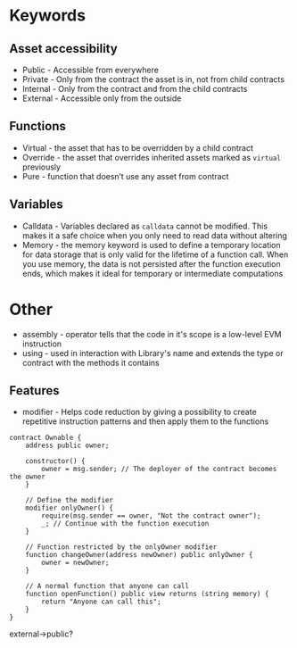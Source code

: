 # Keywords
## Asset accessibility
* Public - Accessible from everywhere
* Private - Only from the contract the asset is in, not from child contracts
* Internal - Only from the contract and from the child contracts
* External - Accessible only from the outside 

## Functions
* Virtual - the asset that has to be overridden by a child contract
* Override - the asset that overrides inherited assets marked as `virtual` previously
* Pure - function that doesn’t use any asset from contract

## Variables
* Calldata - Variables declared as `calldata` cannot be modified. This makes it a safe choice when you only need to read data without altering
* Memory - the memory keyword is used to define a temporary location for data storage that is only valid for the lifetime of a function call. When you use memory, the data is not persisted after the function execution ends, which makes it ideal for temporary or intermediate computations 

# Other
* assembly - operator tells that the code in it's scope is a low-level EVM instruction
* using - used in interaction with Library's name and extends the type or contract with the methods it contains

## Features
* modifier - Helps code reduction by giving a possibility to create repetitive instruction patterns and
then apply them to the functions

```solidity
contract Ownable {
    address public owner;

    constructor() {
        owner = msg.sender; // The deployer of the contract becomes the owner
    }

    // Define the modifier
    modifier onlyOwner() {
        require(msg.sender == owner, "Not the contract owner");
        _; // Continue with the function execution
    }

    // Function restricted by the onlyOwner modifier
    function changeOwner(address newOwner) public onlyOwner {
        owner = newOwner;
    }

    // A normal function that anyone can call
    function openFunction() public view returns (string memory) {
        return "Anyone can call this";
    }
}

```

external->public?
